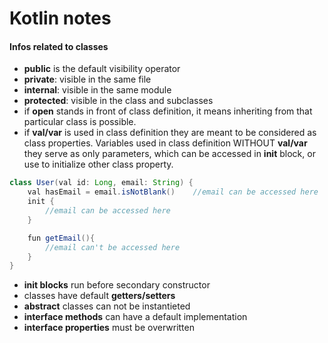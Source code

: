 # Kotlin notes

#### Infos related to classes
- **public** is the default visibility operator
 - **private**: visible in the same file
 - **internal**: visible in the same module
 - **protected**: visible in the class and subclasses
- if **open** stands in front of class definition, it means inheriting from that particular class is possible.
- if **val/var** is used in class definition they are meant to be considered as class properties. Variables used in class definition WITHOUT **val/var** they serve as only parameters, which can be accessed in **init** block, or use to initialize other class property.
```java
class User(val id: Long, email: String) {
    val hasEmail = email.isNotBlank()    //email can be accessed here
    init {
        //email can be accessed here
    }

    fun getEmail(){
        //email can't be accessed here
    }
}
```
- **init blocks** run before secondary constructor
- classes have default **getters/setters**
- **abstract** classes can not be instantieted
- **interface methods** can have a default implementation
- **interface properties** must be overwritten
